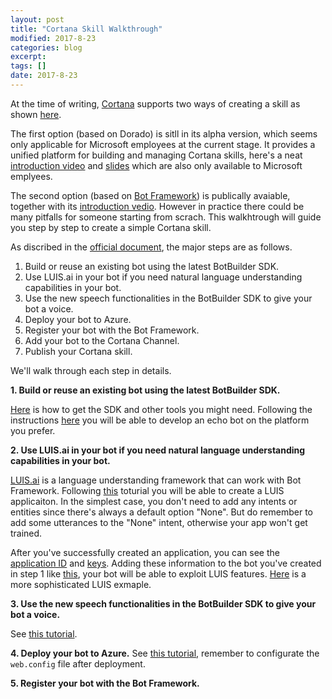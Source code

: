 ```yaml
---
layout: post
title: "Cortana Skill Walkthrough"
modified: 2017-8-23
categories: blog
excerpt:
tags: []
date: 2017-8-23
---
```


At the time of writing, [Cortana](https://developer.microsoft.com/en-us/cortana) supports two ways of creating a skill as shown [here](https://developer.microsoft.com/en-us/cortana/dashboard#!/home).

The first option (based on Dorado) is sitll in its alpha version, which seems only applicable for Microsoft employees at the current stage. 
It provides a unified platform for building and managing Cortana skills, here's a neat [introduction video](https://microsoft.sharepoint.com/:v:/r/teams/CortanaSkillsKitUpdatesSupportInternal/_layouts/15/guestaccess.aspx?share=EQ9jKaQoIoBAllnGiODg6SYBNLGkxR7fuejMm-Uzt2vRYA)
and [slides](https://microsoft.sharepoint.com/:b:/r/teams/CortanaSkillsKitUpdatesSupportInternal/_layouts/15/guestaccess.aspx?share=EQ1Hn9u9AjZFuJhn_N3MzcwBD_pjs55A8eusS8DClMUDag)
which are also only available to Microsoft emplyees.

The second option (based on [Bot Framework](https://dev.botframework.com/)) is publically avaiable, together with its [introduction vedio](https://channel9.msdn.com/Events/Build/2017/B8031).
However in practice there could be many pitfalls for someone starting from scrach. This walkhtrough will guide you step by step to create a simple Cortana skill.

As discribed in the [official document](https://docs.microsoft.com/en-us/cortana/tutorials/bot-skills/creating-a-bot-based-skill), the major steps are as follows.
>
1. Build or reuse an existing bot using the latest BotBuilder SDK.
2. Use LUIS.ai in your bot if you need natural language understanding capabilities in your bot.
3. Use the new speech functionalities in the BotBuilder SDK to give your bot a voice.
4. Deploy your bot to Azure.
5. Register your bot with the Bot Framework.
6. Add your bot to the Cortana Channel.
7. Publish your Cortana skill.

We'll walk through each step in details.

**1. Build or reuse an existing bot using the latest BotBuilder SDK.**

[Here](https://docs.microsoft.com/en-us/bot-framework/resources-tools-downloads) is how to get the SDK and other tools you might need.
Following the instructions [here](https://docs.microsoft.com/en-us/bot-framework/bot-builder-overview-getstarted) you will be able to develop an echo bot on the platform you prefer.

**2. Use LUIS.ai in your bot if you need natural language understanding capabilities in your bot.**

[LUIS.ai](https://www.luis.ai) is a language understanding framework that can work with Bot Framework.
Following [this](https://docs.microsoft.com/en-us/azure/cognitive-services/luis/luis-get-started-create-app) toturial you will be able to create a LUIS applicaiton.
In the simplest case, you don't need to add any intents or entities since there's always a default option "None". 
But do remember to add some utterances to the "None" intent, otherwise your app won't get trained.

After you've successfully created an application, you can see the [application ID](https://www.luis.ai/applications) and [keys](https://www.luis.ai/keys).
Adding these information to the bot you've created in step 1 like [this](https://github.com/Microsoft/BotBuilder-Samples/blob/master/CSharp/intelligence-LUIS/Dialogs/RootLuisDialog.cs#L14), your bot will be able to exploit LUIS features.
[Here](https://github.com/Microsoft/BotBuilder-Samples/tree/master/CSharp/intelligence-LUIS) is a more sophisticated LUIS exmaple.

**3. Use the new speech functionalities in the BotBuilder SDK to give your bot a voice.**

See [this tutorial](https://docs.microsoft.com/en-us/bot-framework/dotnet/bot-builder-dotnet-cortana-skill).

**4. Deploy your bot to Azure.**
See [this tutorial](https://docs.microsoft.com/en-us/bot-framework/deploy-bot-visual-studio), remember to configurate the `web.config` file after deployment.

**5. Register your bot with the Bot Framework.**
